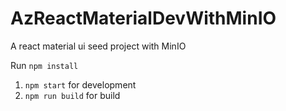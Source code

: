 # AzReactMaterialDevWithMinIO

A react material ui seed project with MinIO

Run `npm install`

  1. `npm start` for development
  2. `npm run build` for build
